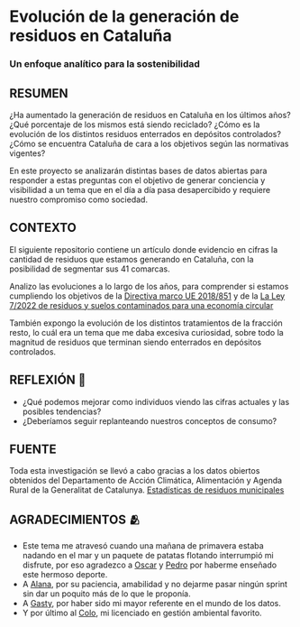 # Evolución de la generación de residuos en Cataluña
### Un enfoque analítico para la sostenibilidad

## RESUMEN
¿Ha aumentado la generación de residuos en Cataluña en los últimos años?
¿Qué porcentaje de los mismos está siendo reciclado?
¿Cómo es la evolución de los distintos residuos enterrados en depósitos controlados?
¿Cómo se encuentra Cataluña de cara a los objetivos según las normativas vigentes? 

En este proyecto se analizarán distintas bases de datos abiertas para responder a estas preguntas con el objetivo de generar conciencia y visibilidad a un tema que en el día a día pasa desapercibido y requiere nuestro compromiso como sociedad.

## CONTEXTO
El siguiente repositorio contiene un artículo donde evidencio en cifras la cantidad de residuos que estamos generando en Cataluña, con la posibilidad de segmentar sus 41 comarcas. 

Analizo las evoluciones a lo largo de los años, para comprender si estamos cumpliendo los objetivos de la [Directiva marco UE 2018/851](https://www.boe.es/buscar/doc.php?id=DOUE-L-2018-80998) y de la [La Ley 7/2022 de residuos y suelos contaminados para una economía circular](https://www.boe.es/buscar/act.php?id=BOE-A-2022-5809#a4)

También expongo la evolución de los distintos tratamientos de la fracción resto, lo cuál era un tema que me daba excesiva curiosidad, sobre todo la magnitud de residuos que terminan siendo enterrados en depósitos controlados. 

## REFLEXIÓN 🤔
- ¿Qué podemos mejorar como individuos viendo las cifras actuales y las posibles tendencias? 
- ¿Deberíamos seguir replanteando nuestros conceptos de consumo?

## FUENTE
Toda esta investigación se llevó a cabo gracias a los datos obiertos obtenidos del Departamento de Acción Climática, Alimentación y Agenda Rural de la Generalitat de Catalunya. [Estadísticas de residuos municipales](https://analisi.transparenciacatalunya.cat/Medi-Ambient/Estad-stiques-de-residus-municipals/69zu-w48s/about_data)

## AGRADECIMIENTOS 🫂
- Este tema me atravesó cuando una mañana de primavera estaba nadando en el mar y un paquete de patatas flotando interrumpió mi disfrute, por eso agradezco a [Oscar](https://www.linkedin.com/in/oscar-trabado-rius-2b231419b/) y [Pedro](https://www.linkedin.com/in/pedro-baldantoni-3887a5248/) por haberme enseñado este hermoso deporte.
- A [Alana](https://www.linkedin.com/in/alanal-olivieri-rincon/), por su paciencia, amabilidad y no dejarme pasar ningún sprint sin dar un poquito más de lo que le proponía.
- A [Gasty](https://www.linkedin.com/in/gastonpena/), por haber sido mi mayor referente en el mundo de los datos.
- Y por último al [Colo](https://www.linkedin.com/in/santiago-betervide-9458b3161/), mi licenciado en gestión ambiental favorito.
